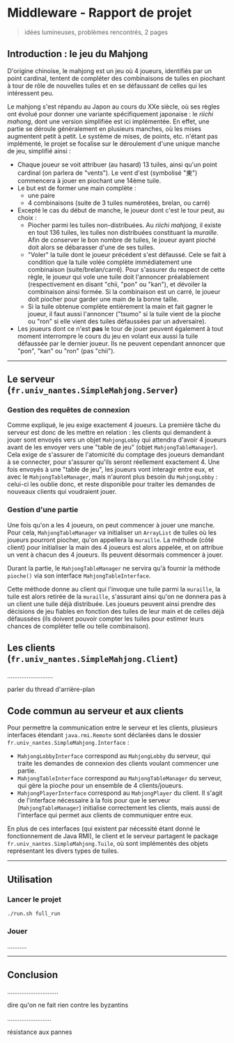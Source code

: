 # Middleware - Rapport de projet

<!-- TODO mettre mon nom avant de faire un PDF, mais ne pas le push publiquement -->

>idées lumineuses, problèmes rencontrés, 2 pages

## Introduction : le jeu du Mahjong

D'origine chinoise, le mahjong est un jeu où 4 joueurs, identifiés par un point
cardinal, tentent de compléter des combinaisons de tuiles en piochant à tour de
rôle de nouvelles tuiles et en se défaussant de celles qui les intéressent peu.

Le mahjong s'est répandu au Japon au cours du XXe siècle, où ses règles ont
évolué pour donner une variante spécifiquement japonaise : le _riichi mahong_,
dont une version simplifiée est ici implémentée. En effet, une partie se déroule
généralement en plusieurs manches, où les mises augmentent petit à petit. Le
système de mises, de points, etc. n'étant pas implémenté, le projet se focalise
sur le déroulement d'une unique manche de jeu, simplifié ainsi :

- Chaque joueur se voit attribuer (au hasard) 13 tuiles, ainsi qu'un point
cardinal (on parlera de "vents"). Le vent d'est (symbolisé "東") commencera à
jouer en piochant une 14ème tuile.
- Le but est de former une main complète :
	- une paire
	- 4 combinaisons (suite de 3 tuiles numérotées, brelan, ou carré)
- Excepté le cas du début de manche, le joueur dont c'est le tour peut, au
choix :
	- Piocher parmi les tuiles non-distribuées. Au _riichi mahjong_, il existe
	en tout 136 tuiles, les tuiles non distribuées constituant la _muraille_.
	Afin de conserver le bon nombre de tuiles, le joueur ayant pioché doit alors
	se débarasser d'une de ses tuiles.
	- "Voler" la tuile dont le joueur précédent s'est défaussé. Cele se fait à
	condition que la tuile volée complète immédiatement une combinaison
	(suite/brelan/carré). Pour s'assurer du respect de cette règle, le joueur
	qui vole une tuile doit l'annoncer préalablement (respectivement en disant
	"chii, "pon" ou "kan"), et dévoiler la combinaison ainsi formée. Si la
	combinaison est un carré, le joueur doit piocher pour garder une main de la
	bonne taille.
	- Si la tuile obtenue complète entièrement la main et fait gagner le joueur,
	il faut aussi l'annoncer ("tsumo" si la tuile vient de la pioche ou "ron" si
	elle vient des tuiles défaussées par un adversaire).
- Les joueurs dont ce n'est **pas** le tour de jouer peuvent également à tout
moment interrompre le cours du jeu en volant eux aussi la tuile défaussée par le
dernier joueur. Ils ne peuvent cependant annoncer que "pon", "kan" ou "ron" (pas
"chii").

----

## Le serveur (`fr.univ_nantes.SimpleMahjong.Server`)

### Gestion des requêtes de connexion

Comme expliqué, le jeu exige exactement 4 joueurs. La première tâche du serveur
est donc de les mettre en relation : les clients qui demandent à jouer sont
envoyés vers un objet `MahjongLobby` qui attendra d'avoir 4 joueurs avant de les
envoyer vers une "table de jeu" (objet `MahjongTableManager`). Cela exige de
s'assurer de l'atomicité du comptage des joueurs demandant à se connecter, pour
s'assurer qu'ils seront réellement exactement 4. Une fois envoyés à une "table
de jeu", les joueurs vont interagir entre eux, et avec le `MahjongTableManager`,
mais n'auront plus besoin du `MahjongLobby` : celui-ci les oublie donc, et reste
disponible pour traiter les demandes de nouveaux clients qui voudraient jouer.

### Gestion d'une partie

Une fois qu'on a les 4 joueurs, on peut commencer à jouer une manche. Pour cela,
`MahjongTableManager` va initialiser un `ArrayList` de tuiles où les joueurs
pourront piocher, qu'on appellera la `muraille`. La méthode (côté client) pour
initialiser la main des 4 joueurs est alors appelée, et on attribue un vent à
chacun des 4 joueurs. Ils peuvent désormais commencer à jouer.

Durant la partie, le `MahjongTableManager` ne servira qu'à fournir la méthode
`pioche()` via son interface `MahjongTableInterface`.

Cette méthode donne au client qui l'invoque une tuile parmi la `muraille`, la
tuile est alors retirée de la `muraille`, s'assurant ainsi qu'on ne donnera pas
à un client une tuile déjà distribuée. Les joueurs peuvent ainsi prendre des
décisions de jeu fiables en fonction des tuiles de leur main et de celles déjà
défaussées (ils doivent pouvoir compter les tuiles pour estimer leurs chances de
compléter telle ou telle combinaison).

## Les clients (`fr.univ_nantes.SimpleMahjong.Client`)

..........................

parler du thread d'arrière-plan

## Code commun au serveur et aux clients

Pour permettre la communication entre le serveur et les clients, plusieurs
interfaces étendant `java.rmi.Remote` sont déclarées dans le dossier
`fr.univ_nantes.SimpleMahjong.Interface` :

- `MahjongLobbyInterface` correspond au `MahjongLobby` du serveur, qui traite les
demandes de connexion des clients voulant commencer une partie.
- `MahjongTableInterface` correspond au `MahjongTableManager` du serveur, qui
gère la pioche pour un ensemble de 4 clients/joueurs.
- `MahjongPlayerInterface` correspond au `MahjongPlayer` du client. Il s'agit
de l'interface nécessaire à la fois pour que le serveur (`MahjongTableManager`)
initialise correctement les clients, mais aussi de l'interface qui permet aux
clients de communiquer entre eux.

En plus de ces interfaces (qui existent par nécessité étant donné le
fonctionnement de Java RMI), le client et le serveur partagent le package
`fr.univ_nantes.SimpleMahjong.Tuile`, où sont implémentés des objets
représentant les divers types de tuiles.

----

## Utilisation

### Lancer le projet

<!-- !!!! FIXME la dépendance tilix !!! -->
```
./run.sh full_run
```

### Jouer

...........

----

## Conclusion

.............................

dire qu'on ne fait rien contre les byzantins

.........................

résistance aux pannes

